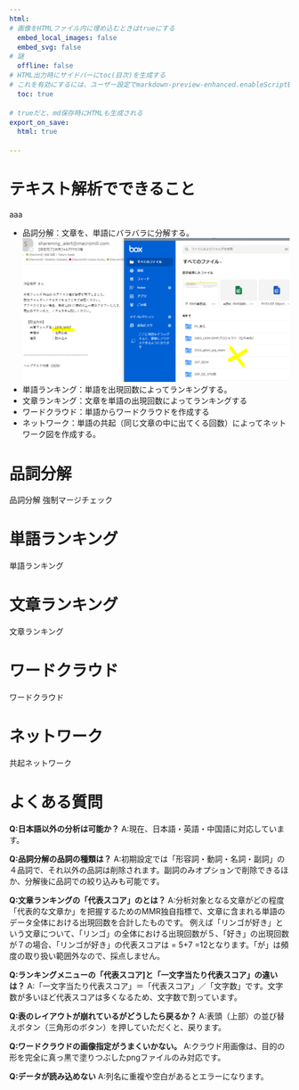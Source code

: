 ```yaml
---
html:
# 画像をHTMLファイル内に埋め込むときはtrueにする
  embed_local_images: false
  embed_svg: false
# 謎
  offline: false
# HTML出力時にサイドバーにtoc(目次)を生成する
# これを有効にするには、ユーザー設定でmarkdown-preview-enhanced.enableScriptExecutionをtrueにする。
  toc: true
  
# trueだと、md保存時にHTMLも生成される
export_on_save:
  html: true

---
```


# テキスト解析でできること
aaa

- 品詞分解：文章を、単語にバラバラに分解する。
![](images/2022-08-24-18-14-40.png)
- 単語ランキング：単語を出現回数によってランキングする。
- 文章ランキング：文章を単語の出現回数によってランキングする
- ワードクラウド：単語からワードクラウドを作成する
- ネットワーク：単語の共起（同じ文章の中に出てくる回数）によってネットワーク図を作成する。

# 品詞分解

品詞分解
強制マージチェック

# 単語ランキング

単語ランキング

# 文章ランキング

文章ランキング

# ワードクラウド

ワードクラウド

# ネットワーク

共起ネットワーク

# よくある質問

**Q:日本語以外の分析は可能か？**
A:現在、日本語・英語・中国語に対応しています。

**Q:品詞分解の品詞の種類は？**
A:初期設定では「形容詞・動詞・名詞・副詞」の４品詞で、それ以外の品詞は削除されます。副詞のみオプションで削除できるほか、分解後に品詞での絞り込みも可能です。
      
**Q:文章ランキングの「代表スコア」のとは？**
A:分析対象となる文章がどの程度「代表的な文章か」を把握するためのMMR独自指標で、文章に含まれる単語のデータ全体における出現回数を合計したものです。
例えば「リンゴが好き」という文章について、「リンゴ」の全体における出現回数が５、「好き」の出現回数が７の場合、「リンゴが好き」の代表スコアは = 5+7 =12となります。「が」は頻度の取り扱い範囲外なので、採点しません。

**Q:ランキングメニューの「代表スコア]と「一文字当たり代表スコア」の違いは？**
A:「一文字当たり代表スコア」＝「代表スコア」／「文字数」です。文字数が多いほど代表スコアは多くなるため、文字数で割っています。

**Q:表のレイアウトが崩れているがどうしたら戻るか？**
A:表頭（上部）の並び替えボタン（三角形のボタン）を押していただくと、戻ります。

**Q:ワードクラウドの画像指定がうまくいかない。**
A:クラウド用画像は、目的の形を完全に真っ黒で塗りつぶしたpngファイルのみ対応です。

**Q:データが読み込めない**
A:列名に重複や空白があるとエラーになります。